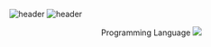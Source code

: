 ![header](https://capsule-render.vercel.app/api?type=wave&color=auto&height=300&section=header&text=JooYoung'sworkspace%20&fontSize=50)
![header](https://capsule-render.vercel.app/api?type=waving)
<div align=center>
Programming Language
<a href="https://www.python.org/" target="_blank"><img src="https://img.shields.io/badge/뱃지레이블-배경색?style=flat&logo=로고&logoColor=3776AB"/></a>
